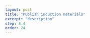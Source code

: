 ```yaml
---
layout: post
title: "Publish induction materials"
excerpt: "description"
step: 8.4
order: 24
---
```


